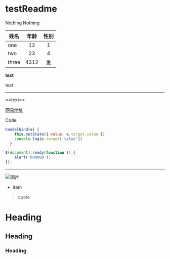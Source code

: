 # testReadme
Nothing Nothing

姓名|年龄|性别
--|:--:|:--:
one|12|1
two|23|4
three|4312|发

**text**  

*text*  

----

==text==  

[网易地址](http://www.163.com)  

Code	
```Javascript
handelbind(e) {
    this.setState({ value: e.target.value })
    console.log(e.target['value'])
  }
``` 

```javascript
$(document).ready(function () {
    alert('RUNOOB');
});
```
  
  
--------
  
![图片](https://gss0.bdstatic.com/-4o3dSag_xI4khGkpoWK1HF6hhy/baike/whfpf%3D268%2C152%2C50/sign=7edc341804d162d985bb315c77e29bda/ac6eddc451da81cb450ff9115c66d01608243104.jpg)  

* item  

> quote  

# Heading	
## Heading	
### Heading
